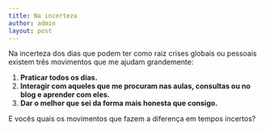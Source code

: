 ```yaml
---
title: Na incerteza
author: admin
layout: post
---
```

Na incerteza dos dias que podem ter como raiz crises globais ou pessoais existem três movimentos que me ajudam grandemente:

1.  **Praticar todos os dias.**
2.  **Interagir com aqueles que me procuram nas aulas, consultas ou no blog e aprender com eles.**
3.  **Dar o melhor que sei da forma mais honesta que consigo.**

E vocês quais os movimentos que fazem a diferença em tempos incertos?